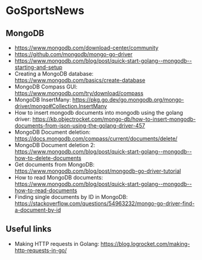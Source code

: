 # GoSportsNews

## MongoDB
- https://www.mongodb.com/download-center/community
- https://github.com/mongodb/mongo-go-driver
- https://www.mongodb.com/blog/post/quick-start-golang--mongodb--starting-and-setup
- Creating a MongoDB database: https://www.mongodb.com/basics/create-database
- MongoDB Compass GUI: https://www.mongodb.com/try/download/compass
- MongoDB InsertMany: https://pkg.go.dev/go.mongodb.org/mongo-driver/mongo#Collection.InsertMany
- How to insert mongodb documents into mongodb using the golang driver: https://kb.objectrocket.com/mongo-db/how-to-insert-mongodb-documents-from-json-using-the-golang-driver-457
- MongoDB Document deletion: https://docs.mongodb.com/compass/current/documents/delete/
- MongoDB Document deletion 2: https://www.mongodb.com/blog/post/quick-start-golang--mongodb--how-to-delete-documents
- Get documents from MongoDB: https://www.mongodb.com/blog/post/mongodb-go-driver-tutorial
- How to read MongoDB documents: https://www.mongodb.com/blog/post/quick-start-golang--mongodb--how-to-read-documents
- Finding single documents by ID in MongoDB: https://stackoverflow.com/questions/54963232/mongo-go-driver-find-a-document-by-id

## Useful links
- Making HTTP requests in Golang: https://blog.logrocket.com/making-http-requests-in-go/
